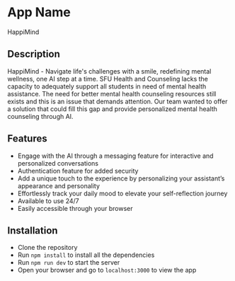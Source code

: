 # App Name
HappiMind

## Description
HappiMind - Navigate life's challenges with a smile, redefining mental wellness, one AI step at a time.
SFU Health and Counseling lacks the capacity to adequately support all students in need of mental health assistance. The need for better mental health counseling resources still exists and this is an issue that demands attention. Our team wanted to offer a solution that could fill this gap and provide personalized mental health counseling through AI.


## Features
- Engage with the AI through a messaging feature for interactive and personalized conversations
- Authentication feature for added security
- Add a unique touch to the experience by personalizing your assistant’s appearance and personality
- Effortlessly track your daily mood to elevate your self-reflection journey
- Available to use 24/7
- Easily accessible through your browser

## Installation
- Clone the repository
- Run `npm install` to install all the dependencies
- Run `npm run dev` to start the server
- Open your browser and go to `localhost:3000` to view the app



